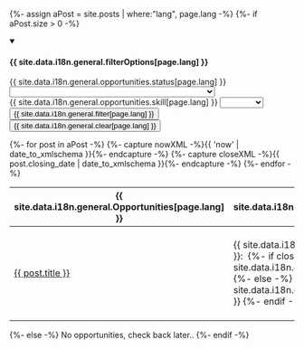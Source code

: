 {%- assign aPost = site.posts | where:"lang", page.lang -%}
{%- if aPost.size > 0 -%}

<!-- Filter dropdowns -->

  <details open>
    <summary><h4 class="h4">{{ site.data.i18n.general.filterOptions[page.lang] }}</h4></summary>
    <form class="wb-tables-filter form-inline" data-bind-to="dataset-filter">
<div class="row">
      <div class="form-group col-md-4">
        <label for="dt_status">{{ site.data.i18n.general.opportunities.status[page.lang] }}</label>
        <select class="form-control" id="dt_status" name="dt_status" data-column="1">
          <option value="">&nbsp;</option>
          <option value="{{ site.data.i18n.general.opportunities.open[page.lang] }}">{{ site.data.i18n.general.opportunities.open[page.lang] }}</option>
          <option value="{{ site.data.i18n.general.opportunities.closed[page.lang] }}">{{ site.data.i18n.general.opportunities.closed[page.lang] }}</option>
        </select>
      </div>

  <div class="form-group col-md-4">
        <label for="dt_skills">{{ site.data.i18n.general.opportunities.skill[page.lang] }}</label>
        <select class="form-control" id="dt_skills" name="dt_skills" data-column="5">
          <option value="">&nbsp;</option>
          {%- assign skills_arr = "" | split: ',' -%}
          {%- for post in aPost -%}
            {%- assign skills_arr1 = post.skills | split: ',' -%}
            {%- for skill in skills_arr1 -%}
              {%- assign skills_arr = skills_arr | push: skill -%}
            {%- endfor -%}
          {%- endfor -%}
          {%- assign skills_arr = skills_arr | uniq -%}
          {%- for skills in skills_arr -%}
            <option value="{{ skills }}">{{ skills }}</option>
          {%- endfor -%}
        </select>
      </div>

  <div class="form-group col-md-4">
          <button type="submit" class="btn btn-primary" aria-controls="dataset-filter">{{ site.data.i18n.general.filter[page.lang] }}</button>
          <button type="reset" class="btn btn-default">{{ site.data.i18n.general.clear[page.lang] }}</button>
      </div>
</div>
    </form>
  </details>

<div class="row">

<!-- Data Table -->
<div class="mrgn-bttm-lg">
  <table class="wb-tables tbl-gridify" id="dataset-filter" data-wb-tables='{"order": [3, "desc"], "columnDefs": [{"targets": [1], "visible": false}], "paging": false}'>
    <thead>
      <tr>
        <th>{{ site.data.i18n.general.Opportunities[page.lang] }}</th>
        <th>{{ site.data.i18n.general.opportunities.status[page.lang] }}</th>
        <th>{{ site.data.i18n.general.opportunities.closing[page.lang] }}</th>
        <th>{{ site.data.i18n.general.opportunities.value[page.lang] }}</th>
        <th>{{ site.data.i18n.general.opportunities.short_desc[page.lang] }}</th>
        <th>{{ site.data.i18n.general.opportunities.skills[page.lang] }}</th>
      </tr>
    </thead>
    <tbody class="row wb-eqht">
      {%- for post in aPost -%}
        {%- capture nowXML -%}{{ 'now' | date_to_xmlschema }}{%- endcapture -%}
        {%- capture closeXML -%}{{ post.closing_date | date_to_xmlschema }}{%- endcapture -%}
        <tr class="col-xs-12 col-md-6">
          <td><a class="post-link" href="{{ post.url | prepend: site.baseurl }}">{{ post.title }}</a></td>
          <td>
            {{ site.data.i18n.general.opportunities.status[page.lang] }}:&nbsp;
            {%- if closeXML > nowXML -%}
              {{ site.data.i18n.general.opportunities.open[page.lang] }}
            {%- else -%}
              {{ site.data.i18n.general.opportunities.closed[page.lang] }}
            {%- endif -%}
          </td>
          <td>
            {%- if closeXML > nowXML -%}
              <span class="label label-success">{{ site.data.i18n.general.opportunities.open[page.lang] }}</span>
              {{ site.data.i18n.general.opportunities.closing[page.lang] }}:&nbsp;{{ post.closing_date | date: "%Y-%m-%d %H:%M" }}, {{ site.data.i18n.general.opportunities.pacificTime[page.lang] }}&nbsp;
            {%- else -%}
              <span class="label label-danger">{{ site.data.i18n.general.opportunities.closed[page.lang] }}</span>
            {%- endif -%}
          </td>
          <td>{{ post.value }}</td>
          <td>{{ post.short_desc }}</td>
          <td>{{ site.data.i18n.general.opportunities.skills[page.lang] }}:&nbsp;
            {%- assign skills = post.skills | split: ", " -%}
            {%- for skill in skills -%}
            <span class="label label-primary">{{ skill }}</span>&nbsp;
            {%- endfor -%}
          </td>
        </tr>
      {%- endfor -%}
    </tbody>
  </table>
</div>

</div>
{%- else -%}
No opportunities, check back later..
{%- endif -%}
